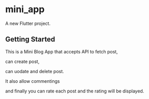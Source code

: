 # mini_app

A new Flutter project.

## Getting Started

This is a Mini Blog App that accepts API to fetch post,

can create post, 

can uodate and delete post. 

It also allow commentings

and finally you can rate each post and the rating will be displayed.


